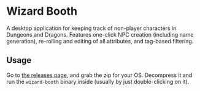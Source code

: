 # Wizard Booth

A desktop application for keeping track of non-player characters in Dungeons and Dragons. Features one-click NPC creation (including name generation), re-rolling and editing of all attributes, and tag-based filtering.

## Usage

Go to [the releases page](https://github.com/olafal0/wizard-booth/releases/latest), and grab the zip for your OS. Decompress it and run the `wizard-booth` binary inside (usually by just double-clicking on it).
